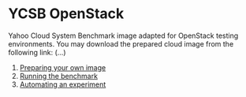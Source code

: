 # YCSB OpenStack
Yahoo Cloud System Benchmark image adapted for OpenStack testing environments.
You may download the prepared cloud image from the following link:
(...)

1. [Preparing your own image](https://github.com/arochaga/ycsb-openstack/wiki#preparing-your-own-cloud-image)
2. [Running the benchmark](https://github.com/arochaga/ycsb-openstack/wiki#running-the-benchmark)
3. [Automating an experiment]()
